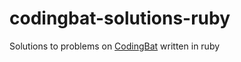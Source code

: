 # codingbat-solutions-ruby

Solutions to problems on [CodingBat](https://codingbat.com/python) written in ruby
